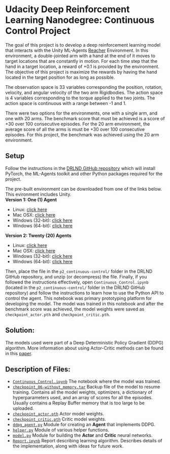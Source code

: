 # Udacity Deep Reinforcement Learning Nanodegree: Continuous Control Project  

The goal of this project is to develop a deep reinforcement learning model that interacts with the Unity ML-Agents [Reacher](https://github.com/Unity-Technologies/ml-agents/blob/master/docs/Learning-Environment-Examples.md#reacher) Environment.  In this environment, a double-jointed arm with a hand at the end of it moves to target locations that are constantly in motion.  For each time step that the hand in a target location, a reward of +0.1 is provided by the environment.  The objective of this project is maximize the rewards by having the hand located in the target position for as long as possible.  

The observation space is 33 variables corresponding the position, rotation, velocity, and angular velocity of the two arm Rigidbodies.  The action space is 4 variables corresponding to the torque applied to the two joints.  The action space is continuous with a range between -1 and 1.  

There were two options for the environments, one with a single arm, and one with 20 arms.  The benchmark score that must be achieved is a score of +30 over 100 consecutive episodes.  For the 20 arm environment, the average score of all the arms is must be +30 over 100 consecutive episodes.  For this project, the benchmark was achieved using the 20 arm environment.

## Setup
Follow the instructions in the [DRLND GitHub repository](https://github.com/udacity/deep-reinforcement-learning#dependencies) which will install PyTorch, the ML-Agents toolkit and other Python packages required for the project.

The pre-built environment can be downloaded from one of the links below.  This evironment includes Unity.  
**Version 1: One (1) Agent**
- Linux: [click here](https://s3-us-west-1.amazonaws.com/udacity-drlnd/P2/Reacher/one_agent/Reacher_Linux.zip)
- Mac OSX: [click here](https://s3-us-west-1.amazonaws.com/udacity-drlnd/P2/Reacher/one_agent/Reacher.app.zip)
- Windows (32-bit): [click here](https://s3-us-west-1.amazonaws.com/udacity-drlnd/P2/Reacher/one_agent/Reacher_Windows_x86.zip)
- Windows (64-bit): [click here](https://s3-us-west-1.amazonaws.com/udacity-drlnd/P2/Reacher/one_agent/Reacher_Windows_x86_64.zip)

**Version 2: Twenty (20) Agents** 
- Linux: [click here](https://s3-us-west-1.amazonaws.com/udacity-drlnd/P2/Reacher/Reacher_Linux.zip)
- Mac OSX: [click here](https://s3-us-west-1.amazonaws.com/udacity-drlnd/P2/Reacher/Reacher.app.zip)
- Windows (32-bit): [click here](https://s3-us-west-1.amazonaws.com/udacity-drlnd/P2/Reacher/Reacher_Windows_x86.zip)
- Windows (64-bit): [click here](https://s3-us-west-1.amazonaws.com/udacity-drlnd/P2/Reacher/Reacher_Windows_x86_64.zip)  

Then, place the file in the `p2_continuous-control/` folder in the DRLND GitHub repository, and unzip (or decompress) the file.
Finally, if you followed the instructions effectively, open `Continuous_Control.ipynb` (located in the `p2_continuous-control/` folder in the DRLND GitHub repository) and follow the instructions to learn how to use the Python API to control the agent.  This notebook was primary prototyping platform for developing the model.  The model was trained in this notebook and after the benchmark score was achieved, the model weights were saved as `checkpoint_actor.pth` and `checkpoint_critic.pth`.  

## Solution:  
The models used were part of a Deep Deterministic Policy Gradient (DDPG) algorithm.  More information about using Actor-Critic methods can be found in this [paper](https://arxiv.org/abs/1509.02971).

## Description of Files:  
* [`Continuous_Control.ipynb`](https://github.com/jeff-daniels/Udacity-DRLND/blob/master/Project%202:%20Continuous%20Control/Continuous_Control.ipynb)  The notebook where the model was trained.  
* [`checkpoint_06-without_memory.tar`](https://github.com/jeff-daniels/Udacity-DRLND/blob/master/Project%202:%20Continuous%20Control/checkpoint_06-without_memory.tar)  Backup file of the model to resume training.  Contains all the model weights, optimizers, a dictionary of hyperparameters used, and an array of scores for all the episodes.  Usually contains a Replay Buffer memory that is too large to be uploaded.  
* [`checkpoint_actor.pth`](https://github.com/jeff-daniels/Udacity-DRLND/blob/master/Project%202:%20Continuous%20Control/checkpoint_actor.pth)  Actor model weights.  
* [`checkpoint_critic.pth`](https://github.com/jeff-daniels/Udacity-DRLND/blob/master/Project%202:%20Continuous%20Control/checkpoint_critic.pth)  Critic model weights.  
* [`ddpg_agent.py`](https://github.com/jeff-daniels/Udacity-DRLND/blob/master/Project%202:%20Continuous%20Control/ddpg_agent.py)  Module for creating an **Agent** that implements DDPG.  
* [`helper.py`](https://github.com/jeff-daniels/Udacity-DRLND/blob/master/Project%202:%20Continuous%20Control/helper.py)  Module of various helper functions.  
* [`model.py`](https://github.com/jeff-daniels/Udacity-DRLND/blob/master/Project%202:%20Continuous%20Control/model.py)  Module for building the **Actor** and **Critic** neural networks.  
* [`Report.ipynb`]()  Report describing learning algorithm. Describes details of the implementation, along with ideas for future work.

